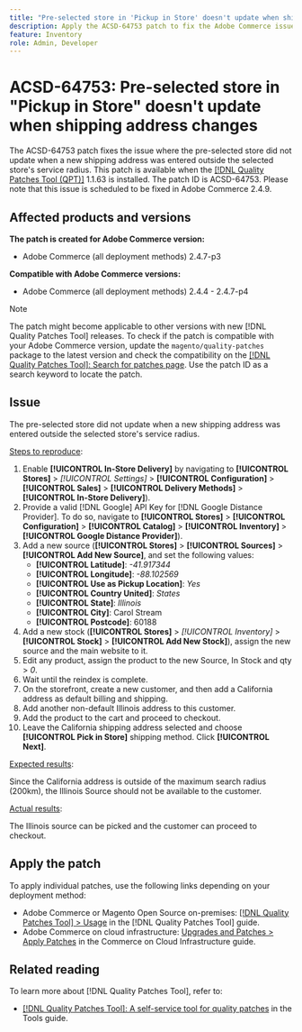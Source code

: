 ```yaml
---
title: "Pre-selected store in 'Pickup in Store' doesn't update when shipping address changes"
description: Apply the ACSD-64753 patch to fix the Adobe Commerce issue where the pre-selected store did not update when a new shipping address was entered outside the selected store's service radius.
feature: Inventory
role: Admin, Developer
---
```


# ACSD-64753: Pre-selected store in "Pickup in Store" doesn't update when shipping address changes

The ACSD-64753 patch fixes the issue where the pre-selected store did not update when a new shipping address was entered outside the selected store's service radius. This patch is available when the [[!DNL Quality Patches Tool (QPT)]](/help/tools/quality-patches-tool/quality-patches-tool-to-self-serve-quality-patches.md) 1.1.63 is installed. The patch ID is ACSD-64753. Please note that this issue is scheduled to be fixed in Adobe Commerce 2.4.9.

## Affected products and versions

**The patch is created for Adobe Commerce version:**

* Adobe Commerce (all deployment methods) 2.4.7-p3

**Compatible with Adobe Commerce versions:**

* Adobe Commerce (all deployment methods) 2.4.4 - 2.4.7-p4

>[!NOTE]
>
>The patch might become applicable to other versions with new [!DNL Quality Patches Tool] releases. To check if the patch is compatible with your Adobe Commerce version, update the `magento/quality-patches` package to the latest version and check the compatibility on the [[!DNL Quality Patches Tool]: Search for patches page](https://experienceleague.adobe.com/tools/commerce-quality-patches/index.html). Use the patch ID as a search keyword to locate the patch.

## Issue

The pre-selected store did not update when a new shipping address was entered outside the selected store's service radius.

<u>Steps to reproduce</u>:

1. Enable **[!UICONTROL In-Store Delivery]** by navigating to **[!UICONTROL Stores]** > *[!UICONTROL Settings]* > **[!UICONTROL Configuration]** > **[!UICONTROL Sales]** > **[!UICONTROL Delivery Methods]** > **[!UICONTROL In-Store Delivery]**).
1. Provide a valid [!DNL Google] API Key for [!DNL Google Distance Provider]. To do so, navigate to **[!UICONTROL Stores]** > **[!UICONTROL Configuration]** > **[!UICONTROL Catalog]** > **[!UICONTROL Inventory]** >  **[!UICONTROL Google Distance Provider]**).
1. Add a new source (**[!UICONTROL Stores]** > **[!UICONTROL Sources]** > **[!UICONTROL Add New Source]**, and set the following values:
    * **[!UICONTROL Latitude]**: *-41.917344*
    * **[!UICONTROL Longitude]**: *-88.102569*
    * **[!UICONTROL Use as Pickup Location]**: *Yes*
    * **[!UICONTROL Country United]**: *States*
    * **[!UICONTROL State]**: *Illinois*
    * **[!UICONTROL City]**: Carol Stream
    * **[!UICONTROL Postcode]**: 60188
1. Add a new stock (**[!UICONTROL Stores]** > *[!UICONTROL Inventory]* > **[!UICONTROL Stock]** > **[!UICONTROL Add New Stock]**), assign the new source and the main website to it.
1. Edit any product, assign the product to the new Source, In Stock and qty > *0*.
1. Wait until the reindex is complete.
1. On the storefront, create a new customer, and then add a California address as default billing and shipping.
1. Add another non-default Illinois address to this customer.
1. Add the product to the cart and proceed to checkout.
1. Leave the California shipping address selected and choose **[!UICONTROL Pick in Store]** shipping method. Click **[!UICONTROL Next]**.

<u>Expected results</u>:

Since the California address is outside of the maximum search radius (200km), the Illinois Source should not be available to the customer.

<u>Actual results</u>:

The Illinois source can be picked and the customer can proceed to checkout.

## Apply the patch

To apply individual patches, use the following links depending on your deployment method:

* Adobe Commerce or Magento Open Source on-premises: [[!DNL Quality Patches Tool] > Usage](/help/tools/quality-patches-tool/usage.md) in the [!DNL Quality Patches Tool] guide.
* Adobe Commerce on cloud infrastructure: [Upgrades and Patches > Apply Patches](https://experienceleague.adobe.com/docs/commerce-cloud-service/user-guide/develop/upgrade/apply-patches.html) in the Commerce on Cloud Infrastructure guide.

## Related reading

To learn more about [!DNL Quality Patches Tool], refer to:

* [[!DNL Quality Patches Tool]: A self-service tool for quality patches](/help/tools/quality-patches-tool/quality-patches-tool-to-self-serve-quality-patches.md) in the Tools guide.
